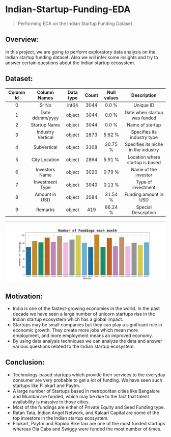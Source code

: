 # Indian-Startup-Funding-EDA
> Performing EDA on the Indian Startup Funding Dataset

## Overview:
In this project, we are going to perform exploratory data analysis on the Indian startup funding dataset. Also we will infer some insights and try to answer certain questions about the Indian startup ecosystem.

## Dataset:
| Column Id |    Column Names   | Data type | Count | Null values |             Description             |
|:---------:|:-----------------:|:---------:|:-----:|:-----------:|:-----------------------------------:|
|     0     |       Sr No       |   int64   |  3044 |    0.0 %    |              Unique ID              |
|     1     |  Date dd/mm/yyyy  |   object  |  3044 |    0.0 %    |     Date when startup was funded    |
|     2     |    Startup Name   |   object  |  3044 |    0.0 %    |           Name of startup           |
|     3     | Industry Vertical |   object  |  2873 |    5.62 %   |     Specifies its industry type     |
|     4     |    SubVertical    |   object  |  2108 |   30.75 %   | Specifies its niche in the industry |
|     5     |   City Location   |   object  |  2864 |    5.91 %   |   Location where startup is based   |
|     6     |   Investors Name  |   object  |  3020 |    0.79 %   |         Name of the investor        |
|     7     |  Investment Type  |   object  |  3040 |    0.13 %   |          Type of investment         |
|     8     |   Amount in USD   |   object  |  2084 |   31.54 %   |        Funding amount in USD        |
|     9     |      Remarks      |   object  |  419  |   86.24 %   |         Special Description         |

----
![](plot.png)

## Motivation:
- India is one of the fastest-growing economies in the world. In the past decade we have seen a large number of unicorn startups rise in the Indian startup ecosystem which has a global impact. 
- Startups may be small companies but they can play a significant role in economic growth. They create more jobs which mean more employment, and more employment means an improved economy. 
- By using data analysis techniques we can analyze the data and answer various questions related to the Indian startup ecosystem.

## Conclusion:
- Technology-based startups which provide their services to the everyday consumer are very probable to get a lot of funding. We have seen such startups like Flipkart and Paytm.
- A large number of Startups based in metropolitan cities like Bangalore and Mumbai are funded, which may be due to the fact that talent availability is massive in those cities.
- Most of the fundings are either of Private Equity and Seed Funding type.
- Ratan Tata, Indian Angel Network, and Kalaari Capital are some of the top investors in the Indian startup ecosystem.
- Flipkart, Paytm and Rapido Bike taxi are one of the most funded startups whereas Ola Cabs and Swiggy were funded the most number of times.
